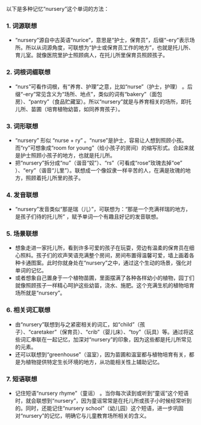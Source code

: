以下是多种记忆“nursery”这个单词的方法：

### 1. 词源联想
 - “nursery”源自中古英语“nurice”，意思是“护士，保育员”，后缀“-ery”表示场所。所以从词源角度，可联想为“护士或保育员工作的地方”，也就是托儿所、育儿室。就像医院里护士照顾病人，在托儿所里保育员照顾孩子。 

### 2. 词根词缀联想
 - “nurs”可看作词根，有“养育、护理”之意，比如“nurse”（护士，护理） 。后缀“-ery”常见含义为“场所、地点”，类似的词有“bakery”（面包房）、“pantry”（食品贮藏室）。所以“nursery”就是与养育相关的场所，即托儿所、苗圃（培育植物幼苗，如同养育孩子）。 

### 3. 词形联想
 - “nursery” 形似 “nurse + ry” 。“nurse”是护士，容易让人想到照顾小孩。而“ry”可想象成“room for young”（给小孩子的房间）的缩写形式。合起来就是护士照顾小孩子的地方，也就是托儿所。 
 - 把“nursery”拆分成“nu”（谐音“奴”）、“rs”（可看成“rose”玫瑰去掉“oe” ）、“ery”（谐音“儿里”）。联想成一个像奴隶一样辛苦的人，在满是玫瑰的地方，照顾着托儿所里的孩子。 

### 4. 发音联想
 - “nursery”发音类似“那是瑞（儿）”，可联想为：“那是一个充满祥瑞的地方，是孩子们待的托儿所” ，赋予单词一个有趣且好记的发音联想。 

### 5. 场景联想
 - 想象走进一家托儿所，看到许多可爱的孩子在玩耍，旁边有温柔的保育员在细心照料。孩子们的欢声笑语充满整个房间，房间布置得温馨可爱，墙上画着各种卡通图案。此时你就身处在“nursery”之中，通过这个生动的场景，强化对单词的记忆。 
 - 或者想象自己置身于一个植物苗圃，里面摆满了各种各样幼小的植物，园丁们就像照顾孩子一样精心呵护这些幼苗，浇水、施肥。这个充满生机的植物培育场所就是“nursery”。 

### 6. 相关词汇联想
 - 由“nursery”联想到与之紧密相关的词汇，如“child”（孩子）、“caretaker”（保育员）、“crib”（婴儿床）、“toy”（玩具）等。通过将这些词汇串联在一起记忆，加深对“nursery”的印象，因为这些都是托儿所常见的元素。 
 - 还可以联想到“greenhouse”（温室），因为苗圃和温室都与植物培育有关，都是为植物提供特定生长环境的地方，从功能相关性上辅助记忆。 

### 7. 短语联想
 - 记住短语“nursery rhyme”（童谣） 。当你每次读到或听到“童谣”这个短语时，就会联想到“nursery”，因为童谣常常是在托儿所或孩子小时候经常听到的。同时，还能记住“nursery school”（幼儿园）这个短语，进一步巩固对“nursery”的记忆，明确它与儿童教育场所相关的含义。 